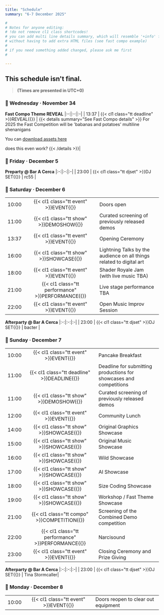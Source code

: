 ```yaml
---
title: "Schedule"
summary: "6-7 December 2025"

#
# Notes for anyone editing:
# !do not remove cl1 class shortcodes!
# you can add multi line details summary, which will resemble '+info' from last year
# without having to add extra HTML files (see fast compo example)
#
# if you need something added changed, please ask me first
#

---
```


## This schedule isn't final.

> **(Times are presented in UTC+0)**


### 📅 Wednesday · November 34 

**Fast Compo Theme REVEAL**
|:-:|:-:|:-|
| 13:37 | {{< cl1 class="tt deadline" >}}REVEAL{{</cl1>}} | {{< details summary="See Fast Compo details" >}}
For 2025 the Fast Competition will be 'babanas and potatoes'
multiline shenanigans

You can [download assets here](https://drive.google.com/somethingsomethingfails)

does this even work?
{{< /details >}}| 

### 📅 Friday · December 5 

**Preparty @ Bar A Cerca**
|:-:|:-:|:-|
| 23:00 | {{< cl1 class="tt djset" >}}DJ SET{{</cl1>}} | rc55 | 

### 📅 Saturday · December 6

| | | |
|:-:|:-:|:-|
| 10:00 | {{< cl1 class="tt event" >}}EVENT{{</cl1>}} | Doors open| 
| 11:00 | {{< cl1 class="tt show" >}}DEMOSHOW{{</cl1>}} | Curated screening of previously released demos |
| 13:37 | {{< cl1 class="tt event" >}}EVENT{{</cl1>}} | Opening Ceremony|
| 16:00 | {{< cl1 class="tt show" >}}SHOWCASE{{</cl1>}} | Lightning Talks by the audience on all things related to digital art|
| 18:00 | {{< cl1 class="tt event" >}}EVENT{{</cl1>}} | Shader Royale Jam (with live music TBA) |
| 21:00 | {{< cl1 class="tt performance" >}}PERFORMANCE{{</cl1>}} | Live stage performance TBA |
| 22:00 | {{< cl1 class="tt event" >}}EVENT{{</cl1>}} | Open Music Improv Session|

**Afterparty @ Bar A Cerca**
|:-:|:-:|:-|
| 23:00 | {{< cl1 class="tt djset" >}}DJ SET{{</cl1>}} | bacter |

### 📅 Sunday · December 7

| | | |
|:-:|:-:|:-|
| 10:00 | {{< cl1 class="tt event" >}}EVENT{{</cl1>}} | Pancake Breakfast|
| 11:00 | {{< cl1 class="tt deadline" >}}DEADLINE{{</cl1>}} | Deadline for submitting productions for showcases and competitions |
| 11:00 | {{< cl1 class="tt show" >}}DEMOSHOW{{</cl1>}} | Curated screening of previously released demos|
| 12:00 | {{< cl1 class="tt event" >}}EVENT{{</cl1>}} | Community Lunch|
| 14:00 | {{< cl1 class="tt show" >}}SHOWCASE{{</cl1>}} | Original Graphics Showcase|
| 15:00 | {{< cl1 class="tt show" >}}SHOWCASE{{</cl1>}} | Original Music Showcase|
| 16:00 | {{< cl1 class="tt show" >}}SHOWCASE{{</cl1>}} | Wild Showcase|
| 17:00 | {{< cl1 class="tt show" >}}SHOWCASE{{</cl1>}} | AI Showcase|
| 18:00 | {{< cl1 class="tt show" >}}SHOWCASE{{</cl1>}} | Size Coding Showcase|
| 19:00 | {{< cl1 class="tt show" >}}SHOWCASE{{</cl1>}} | Workshop / Fast Theme Showcase|
| 21:00 | {{< cl1 class="tt compo" >}}COMPETITION{{</cl1>}} | Screening of the Combined Demo competition|
| 22:00 | {{< cl1 class="tt performance" >}}PERFORMANCE{{</cl1>}} | Narcisound|
| 23:00 | {{< cl1 class="tt event" >}}EVENT{{</cl1>}} | Closing Ceremony and Prize Giving|

**Afterparty @ Bar A Cerca** 
|:-:|:-:|:-|
| 23:00 | {{< cl1 class="tt djset" >}}DJ SET{{</cl1>}} | Tina Stormcaller|

### 📅 Monday · December 8

||||
|:-:|:-:|:-|
| 10:00 | {{< cl1 class="tt event" >}}EVENT{{</cl1>}}| Doors reopen to clear out equipment|
